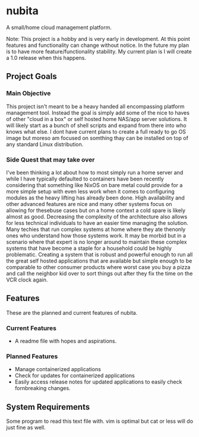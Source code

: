 # nubita
A small/home cloud management platform.

Note: This project is a hobby and is very early in development. At this point features and functionality can change without notice. In the future my plan is to have more feature/functionality stability. My current plan is I will create a 1.0 release when this happens. 

## Project Goals

### Main Objective
This project isn't meant to be a heavy handed all encompassing platform management tool. Instead the goal is simply add some of the nice to haves of other "cloud in a box" or self hosted home NAS/app server solutions.
It will likely start as a bunch of shell scripts and expand from there into who knows what else. I dont have current plans to create a full ready to go OS image but moreso am focused on somthing thay can be installed on top of any standard Linux distribution.

### Side Quest that may take over
I've been thinking a lot about how to most simply run a home server and while I have typically defaulted to containers have been recently considering that something like NixOS on bare metal could provide for a more simple setup with even less work when it comes to configuring modules as the heavy lifting has already been done. 
High availability and other advanced features are nice and many other systems focus on allowing for thesebuse cases but on a home context a cold spare is likely almost as good. Decreasing the complexity of the architecture also allows for less technical individuals to have an easier time managing the solution.
Many techies that run complex systems at home where they ate thenonly ones who understand how those systems work. It may be morbid but in a scenario where that expert is no longer around to maintain these complex systems that have become a staple for a household could be highly problematic. 
Creating a system that is robust and powerful enough to run all the great self hosted applications that are available but simple enough to be comparable to other consumer products where worst case you buy a pizza and call the neighbor kid over to sort things out after they fix the time on the VCR clock again.

## Features

These are the planned and current features of nubita.

### Current Features

 - A readme file with hopes and aspirations. 

### Planned Features

 - Manage containerized applications
 - Check for updates for containerized applications
 - Easily access release notes for updated applications to easily check fornbreaking changes. 

## System Requirements

Some program to read this text file with. vim is optimal but cat or less will do just fine as well.  